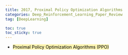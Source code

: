 ```yaml
---
title: 2017, Proximal Policy Optimization Algorithms
categories: Deep_Reinforcement_Learning_Paper_Review
tag: [DeepLearning]

toc: true
toc_sticky: true
---
```


- <mark style='background-color: #fff5b1'> Proximal Policy Optimization Algorithms (PPO) </mark>
